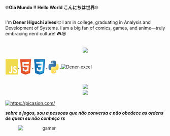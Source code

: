 :globe_with_meridians:**Olá Mundo !! Hello World 
こんにちは世界**:globe_with_meridians:
##
  I'm **Dener Higuchi alves**!🤓
 I am in college, graduating in Analysis and Development of Systems. 
 I am a big fan of comics, games, and anime—truly embracing nerd culture! 🎮😎
##

<div align="center">
  <a href="https://github.com/Denerhiguchi">
  <img height="180em" src="https://github-readme-stats.vercel.app/api?username=DenerHiguchi&show_icons=true&theme=dark&include_all_commits=true&count_private=true"/>

</div>
  
<div style="display: inline_block"><br>
  <img align="center" alt="Dener-Js" height="50" width="40" src="https://raw.githubusercontent.com/devicons/devicon/master/icons/javascript/javascript-plain.svg">
    <img align="center" alt="Dener-HTML" height="50" width="40" src="https://raw.githubusercontent.com/devicons/devicon/master/icons/html5/html5-original.svg">
  <img align="center" alt="Dener-CSS" height="50" width="40" src="https://raw.githubusercontent.com/devicons/devicon/master/icons/css3/css3-original.svg">
  <img align="center" alt="Dener-Python" height="50" width="40" src="https://raw.githubusercontent.com/devicons/devicon/master/icons/python/python-original.svg">
<img align="center" alt="Dener-excel" height="50" width="70" src="https://maisgeek.com/wp-content/uploads/2021/07/microsoft-excel-logo.jpg">
</div>
  
  ##
  
  <div> 
   <center> <a href="https://www.youtube.com/channel/UC5xxSt0c5JKvn0QEN75qEdw" target="_blank"><img src="https://img.shields.io/badge/YouTube-FF0000?style=for-the-badge&logo=youtube&logoColor=white" target="_blank"></a>
</center>
<center><a href="https://www.linkedin.com/in/dener-higuchi" target="_blank"><img src="https://img.shields.io/badge/-LinkedIn-%230077B5?style=for-the-badge&logo=linkedin&logoColor=white" target="_blank"></a> </center>
    

    
  <a href="https://picasion.com/"><img src="https://i.picasion.com/pic91/b4f11090d7c233ba61c1d3e49a2e6e7b.gif" width="180" height="180" border="0" alt="https://picasion.com/" /></a><br/>

**_sobre o jogos, sou a pessoas que não conversa e não obedece as ordens de quem eu não conheço rs_**
 
<center><figure style="display: flex; align-items: center;">
  <img src="https://github.com/user-attachments/assets/f5b6b7a4-471b-43d6-bae4-cfd037482df7" width="180" height="180" alt="gamer" />
   <figcaption style="margin-left: 10 px; display: flex; align-items: center;"> </figcaption>
</figure></center>

   </div>
